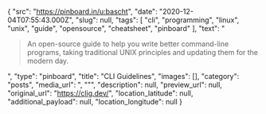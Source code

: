 {
  "src": "https://pinboard.in/u:bascht",
  "date": "2020-12-04T07:55:43.000Z",
  "slug": null,
  "tags": [
    "cli",
    "programming",
    "linux",
    "unix",
    "guide",
    "opensource",
    "cheatsheet",
    "pinboard"
  ],
  "text": "<blockquote>An open-source guide to help you write better command-line programs, taking traditional UNIX principles and updating them for the modern day.</blockquote>",
  "type": "pinboard",
  "title": "CLI Guidelines",
  "images": [],
  "category": "posts",
  "media_url": ", \"\"",
  "description": null,
  "preview_url": null,
  "original_url": "https://clig.dev/",
  "location_latitude": null,
  "additional_payload": null,
  "location_longitude": null
}